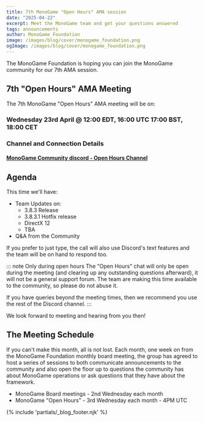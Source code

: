 ```yaml
---
title: 7th MonoGame "Open Hours" AMA session
date: "2025-04-22"
excerpt: Meet the MonoGame team and get your questions answered
tags: announcements
author: MonoGame Foundation
image: /images/blog/cover/monogame_foundation.png
ogImage: /images/blog/cover/monogame_foundation.png
---
```


The MonoGame Foundation is hoping you can join the MonoGame community for our 7th AMA session.

## 7th "Open Hours" AMA Meeting

The 7th MonoGame "Open Hours" AMA meeting will be on:

### Wednesday 23rd April @ 12:00 EDT, 16:00 UTC 17:00 BST, 18:00 CET

### Channel and Connection Details

#### [MonoGame Community discord - Open Hours Channel](https://discord.gg/monogame?event=1364241763052814539)

## Agenda

This time we'll have:
* Team Updates on:
    * 3.8.3 Release
    * 3.8.3.1 Hotfix release
    * DirectX 12
    * TBA
* Q&A from the Community

If you prefer to just type, the call will also use Discord's text features and the team will be on hand to respond too.

::: note Only during open hours
The "Open Hours" chat will only be open during the meeting (and clearing up any outstanding questions afterward), it will not be a general support forum.  The team are making this time available to the community, so please do not abuse it.

If you have queries beyond the meeting times, then we recommend you use the rest of the Discord channel.
:::

We look forward to meeting and hearing from you then!

## The Meeting Schedule

If you can't make this month, all is not lost. Each month, one week on from the MonoGame Foundation monthly board meeting, the group has agreed to host a series of sessions to both communicate announcements to the community and also open the floor up to questions the community has about MonoGame operations or ask questions that they have about the framework.

* MonoGame Board meetings - 2nd Wednesday each month
* MonoGame "Open Hours" - 3rd Wednesday each month - 4PM UTC

{% include 'partials/_blog_footer.njk' %}